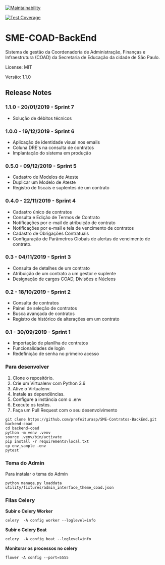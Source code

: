 [![Maintainability](https://api.codeclimate.com/v1/badges/ad33daa97c71f74ad579/maintainability)](https://codeclimate.com/github/prefeiturasp/SME-Contratos-BackEnd/maintainability)

[![Test Coverage](https://api.codeclimate.com/v1/badges/ad33daa97c71f74ad579/test_coverage)](https://codeclimate.com/github/prefeiturasp/SME-Contratos-BackEnd/test_coverage)

SME-COAD-BackEnd
========

Sistema de gestão da Coordenadoria de Administração, Finanças e Infraestrutura (COAD) da Secretaria de Educação da cidade de São Paulo.

License: MIT

Versão: 1.1.0




## Release Notes

### 1.1.0 - 20/01/2019 - Sprint 7
* Solução de débitos técnicos

### 1.0.0 - 19/12/2019 - Sprint 6
* Aplicação de identidade visual nos emails
* Coluna DRE's na consulta de contratos
* Implantação do sistema em produção

### 0.5.0 - 09/12/2019 - Sprint 5
* Cadastro de Modelos de Ateste
* Duplicar um Modelo de Ateste
* Registro de fiscais e suplentes de um contrato

### 0.4.0 - 22/11/2019 - Sprint 4
* Cadastro único de contratos
* Consulta e Edição de Termos de Contrato
* Notificações por e-mail de atribuição de contrato
* Notificações por e-mail e tela de vencimento de contratos
* Cadastro de Obrigações Contratuais
* Configuração de Parâmetros Globais de alertas de vencimento de contrato.
### 0.3 - 04/11/2019 - Sprint 3
* Consulta de detalhes de um contrato
* Atribuição de um contrato a um gestor e suplente
* Designação de cargos COAD, Divisões e Núcleos

### 0.2 - 18/10/2019 - Sprint 2
* Consulta de contratos
* Painel de seleção de contratos
* Busca avançada de contratos
* Registro de histórico de alterações em um contrato

### 0.1 - 30/09/2019 - Sprint 1
* Importação de planilha de contratos
* Funcionalidades de login
* Redefinição de senha no primeiro acesso


### Para desenvolver

1.  Clone o repositório.
2.  Crie um Virtualenv com Python 3.6
3.  Ative o Virtualenv.
4.  Instale as dependências.
5.  Configure a instância com o .env
6.  Execute os testes.
7.  Faça um Pull Request com o seu desenvolvimento

```console
git clone https://github.com/prefeiturasp/SME-Contratos-BackEnd.git backend-coad
cd backend-coad
python -m venv .venv
source .venv/bin/activate
pip install -r requirements\local.txt
cp env_sample .env
pytest
```

### Tema do Admin
Para instalar o tema do Admin

```console
python manage.py loaddata utility/fixtures/admin_interface_theme_coad.json
```

### Filas Celery
**Subir o Celery Worker**
```console
celery  -A config worker --loglevel=info
```

**Subir o Celery Beat**
```console
celery  -A config beat --loglevel=info
```

**Monitorar os processos no celery**
```console
flower -A config --port=5555
```

